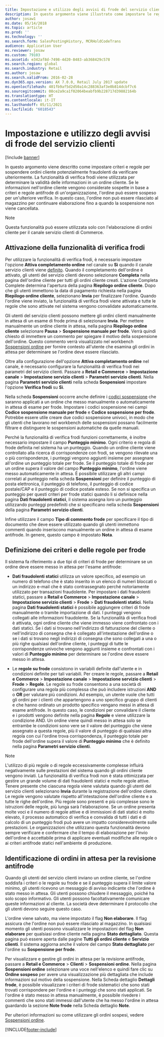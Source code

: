 ```yaml
---
title: Impostazione e utilizzo degli avvisi di frode del servizio clienti
description: In questo argomento viene illustrato come impostare le regole per avvisare i rappresentanti dell'assistenza clienti di informazioni potenzialmente fraudolente quando gli ordini vengono elaborati. È possibile definire codici specifici da utilizzare per mettere automaticamente o manualmente gli ordini sospetti in attesa.
author: josaw1
ms.date: 05/14/2018
ms.topic: article
ms.prod: ''
ms.technology: ''
ms.search.form: SalesPostingHistory, MCRHoldCodeTrans
audience: Application User
ms.reviewer: josaw
ms.custom: 79103
ms.assetid: e342af8d-7498-4d20-8483-ab368429c578
ms.search.region: global
ms.search.industry: Retail
ms.author: josaw
ms.search.validFrom: 2016-02-28
ms.dyn365.ops.version: AX 7.0.0, Retail July 2017 update
ms.openlocfilehash: 401fb9af5d2d50a14c288363af3e0b814dcbf7c6
ms.sourcegitcommit: 08ce2a9ca1f02064beabfb9b228717d39882164b
ms.translationtype: HT
ms.contentlocale: it-IT
ms.lasthandoff: 05/11/2021
ms.locfileid: "6018543"
---
```

# <a name="set-up-and-work-with-call-center-fraud-alerts"></a>Impostazione e utilizzo degli avvisi di frode del servizio clienti

[!include [banner](includes/banner.md)]

In questo argomento viene descritto come impostare criteri e regole per sospendere ordini cliente potenzialmente fraudolenti da verificare ulteriormente. La funzionalità di verifica frodi viene utilizzata per determinare la validità delle informazioni in un ordine cliente. Se le informazioni nell'ordine cliente vengono considerate sospette in base a criteri e regole antifrode di un'organizzazione, l'ordine può essere sospeso per un'ulteriore verifica. In questo caso, l'ordine non può essere rilasciato al magazzino per continuare elaborazione fino a quando la sospensione non viene cancellata.

> [!NOTE]
> Questa funzionalità può essere utilizzata solo con l'elaborazione di ordini cliente per il canale servizio clienti di Commerce.

## <a name="turning-on-the-fraud-check-feature"></a>Attivazione della funzionalità di verifica frodi

Per utilizzare la funzionalità di verifica frodi, è necessario impostare l'opzione **Attiva completamento ordine** nel canale su **Sì** quando il canale servizio clienti viene [definito](/dynamics365/unified-operations/retail/set-up-order-processing-options). Quando il completamento dell'ordine è attivato, gli utenti del servizio clienti devono selezionare **Completa** nella pagina dell'ordine cliente per tutti gli ordini cliente creati. L'azione Completa Complete determina l'apertura della pagina **Riepilogo ordine cliente**. Dopo che gli utenti immettono la data di pagamento richiesta nella pagina **Riepilogo ordine cliente**, selezionano **Invia** per finalizzare l'ordine. Quando l'ordine viene inviato, la funzionalità di verifica frodi viene attivata e tutte le regole che sono attivate nel sistema vengono convalidate automaticamente.

Gli utenti del servizio clienti possono mettere gli ordini clienti manualmente in attesa di un esame di frode prima di selezionare **Invia**. Per mettere manualmente un ordine cliente in attesa, nella pagina **Riepilogo ordine cliente** selezionare **Pausa** \> **Sospensione manuale per frode**. Verrà quindi chiesto di immettere un commento per spiegare il motivo della sospensione dell'ordine. Questo commento verrà visualizzato nel workbench [Sospensioni ordine](/dynamics365/unified-operations/retail/work-with-order-holds) per fornire contesto all'utente che esamina gli ordini in attesa per determinare se l'ordine deve essere rilasciato.

Oltre alla configurazione dell'opzione **Attiva completamento ordine** nel canale, è necessario configurare la funzionalità di verifica frodi nei parametri del servizio clienti. Passare a **Retail e Commerce** \> **Impostazione canale** \> **Impostazione servizio clienti** \> **Parametri servizio clienti**. Nella pagina **Parametri servizio clienti** nella scheda **Sospensioni** impostare l'opzione **Verifica frodi** su **Sì**.

Nella scheda **Sospensioni** occorre anche definire i [codici sospensione](/dynamics365/unified-operations/retail/work-with-order-holds) che saranno applicati a un ordine che messo manualmente o automaticamente in attesa di esame per frode. Impostare i codici sospensione nei campi **Codice sospensione manuale per frode** e **Codice sospensione per frode**. Potrebbe essere utile creare due codici sospensione univoci, in modo che gli utenti che lavorano nel workbench delle sospensioni possano facilmente filtrare e distinguere le sospensioni automatiche da quelle manuali.

Perché la funzionalità di verifica frodi funzioni correttamente, è inoltre necessario impostare il campo **Punteggio minimo**. Ogni criterio e regola di frode definita nel sistema ha un punteggio. Quando un ordine cliente viene controllato alla ricerca di corrispondenze con frodi, se vengono rilevate una o più corrispondenze, i punteggi vengono aggiunti insieme per assegnare all'ordine un punteggio totale per frode. Se il punteggio totale di frode per un ordine supera il valore del campo **Punteggio minimo**, l'ordine viene messo automaticamente in attesa. È possibile utilizzare gli altri campi correlati al punteggio nella scheda **Sospensioni** per definire il punteggio di posta elettronica, il punteggio di telefono, il punteggio di codice postale/CAP e il punteggio di codice postale esteso. Se non si specifica un punteggio per questi criteri per frode statici quando li si definisce nella pagina **Dati fraudolenti statici**, il sistema assegna loro un punteggio utilizzando punteggi predefiniti che si specificano nella scheda **Sospensioni** della pagina **Parametri servizio clienti**.

Infine utilizzare il campo **Tipo di commento frode** per specificare il tipo di documento che deve essere utilizzato quando gli utenti immettono commenti quando inseriscono manualmente un ordine in attesa di esame antifrode. In genere, questo campo è impostato **Nota**.

## <a name="defining-fraud-criteria-and-rules"></a>Definizione dei criteri e delle regole per frode

Il sistema fa riferimento a due tipi di criteri di frode per determinare se un ordine deve essere messo in attesa per l'esame antifrode:

- **Dati fraudolenti statici** utilizza un valore specifico, ad esempio un numero di telefono che è stato inserito in un elenco di numeri bloccati o un indirizzo e-mail che è stato contrassegnato perché notoriamente utilizzato per transazioni fraudolente. Per impostare i dati fraudolenti statici, passare a **Retail e Commerce** \> **Impostazione canale** \> **Impostazione servizio clienti** \> **Frode** \> **Dati fraudolenti statici**. Nella pagina **Dati fraudolenti statici** è possibile aggiungere criteri di frode manualmente o tramite importazione di dati. I punteggi vengono collegati alle informazioni fraudolente. Se la funzionalità di verifica frodi è attivata, ogni ordine cliente che viene immesso viene confrontato con i dati statici. Se i dati si trovano nell'indirizzo di fatturazione del cliente o nell'indirizzo di consegna che è collegato all'intestazione dell'ordine o se i dati si trovano negli indirizzi di consegna che sono collegati a una o più righe qualsiasi dell'ordine cliente, i punteggi di tutte le corrispondenze univoche vengono aggiunti insieme e confrontati con i valori di **Punteggio minimo** per determinare se l'ordine deve essere messo in attesa.

- Le **regole su frode** consistono in variabili definite dall'utente e in condizioni definite per tali variabili. Per creare le regole, passare a **Retail e Commerce** \> **Impostazione canale** \> **Impostazione servizio clienti** \> **Frode** \> **Regole**. Le regole su frode consentono a una società di configurare una regola più complessa che può includere istruzioni **AND** o **OR** per valutare più condizioni. Ad esempio, un utente vuole che tutti gli ordini per i clienti che appartengono a uno specifico gruppo di clienti e che hanno ordinato un prodotto specifico vengano messi in attesa di esame antifrode. In questo caso, le condizioni per convalidare il cliente e i prodotti vengono definite nella pagina **Regole** e viene utilizzare la condizione AND. Un ordine viene quindi messo in attesa solo se entrambe le condizioni sono vere se il valore del punteggio che viene assegnato a questa regole, più il valore di punteggio di qualsiasi altra regola con cui l'ordine trova corrispondenza, il punteggio totale per frode dell'ordine supera il valore di **Punteggio minimo** che è definito nella pagina **Parametri servizio clienti**.

> [!NOTE]
> L'utilizzo di più regole o di regole eccessivamente complesse influirà negativamente sulle prestazioni del sistema quando gli ordini cliente vengono inviati. La funzionalità di verifica frodi non è stata ottimizzata per gestire un grande volume di dati fraudolenti statici e molte regole attive. Tenere presente che ciascuna regola viene valutata quando gli utenti del servizio clienti selezionano **Invia** durante la registrazione dell'ordine cliente. Le regole vengono valutate rispetto all'intestazione dell'ordine cliente e a tutte le righe dell'ordine. Più regole sono presenti e più complesse sono le istruzioni delle regole, più lunga sarà l'elaborazione. Se un ordine presenta molte voci e il numero di regole attive e di immissioni di dati statici è molto elevato, il processo automatico di verifica e convalida di tutti i dati e di calcolo di un punteggio frodi può avere un impatto considerevolmente sulle prestazioni. Le organizzazioni che utilizzano questa funzionalità devono sempre verificare e confermare che il tempo di elaborazione per l'invio dell'ordine è accettabile prima di applicare eventuali modifiche alle regole o ai criteri antifrode statici nell'ambiente di produzione.

## <a name="identifying-orders-that-are-on-hold-for-fraud-review"></a>Identificazione di ordini in attesa per la revisione antifrode

Quando gli utenti del servizio clienti inviano un ordine cliente, se l'ordine soddisfa i criteri o le regole su frode e se il punteggio supera il limite valore minimo, gli utenti ricevono un messaggio di avviso indicante che l'ordine è stato messo in attesa. Gli utenti possono chiudere il messaggio, poiché ha solo scopo informativo. Gli utenti possono facoltativamente comunicare queste informazioni al cliente. La società deve determinare il protocollo che gli utenti devono seguire questo caso.

L'ordine viene salvato, ma viene impostato il flag **Non elaborare**. Il flag assicura che l'ordine non può essere rilasciato al magazzino. In qualsiasi momento gli utenti possono visualizzare le impostazioni del flag **Non elaborare** per qualsiasi ordine cliente nella pagina **Stato dettagliato**. Questa pagina può essere aperta dalle pagine **Tutti gli ordini cliente** e **Servizio clienti**. Il sistema aggiorna anche il valore del campo **Stato dettagliato** per l'ordine su **Sospensione per frode**.

Per visualizzare e gestire gli ordini in attesa per la revisione antifrode, passare a **Retail e Commerce** \> **Clienti** \> **Sospensioni ordine**. Nella pagina **Sospensioni ordine** selezionare una voce nell'elenco e quindi fare clic su **Ordine sospeso** per avere una visualizzazione più dettagliata che include informazioni sul motivo della sospensione. Nella Scheda dettaglio **Dettagli frode**, è possibile visualizzare i criteri di frode sistematici che sono stati trovati corrispondere per l'ordine e i punteggi che sono stati applicati. Se l'ordine è stato messo in attesa manualmente, è possibile rivedere i commenti che sono stati immessi dall'utente che ha messo l'ordine in attesa guardando la sezione **Note frode** nella Scheda dettaglio **Note**.

Per ulteriori informazioni su come utilizzare gli ordini sospesi, vedere [Sospensioni ordine](/dynamics365/unified-operations/retail/work-with-order-holds).


[!INCLUDE[footer-include](../includes/footer-banner.md)]